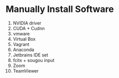 # Manually Install Software

1. NVIDIA driver
2. CUDA + Cudnn
3. vmware
4. Virtual Box
5. Vagrant
6. Anaconda
7. Jetbrains IDE set
8. fcitx + sougou input
9. Zoom
10. TeamViewer
